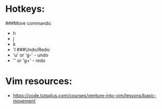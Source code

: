 # Hotkeys: 
###Move commands:
- h
- j
- k
- 'l
###Undo/Redo: 
- 'u' or 'g-' - undo
- '' or  'g+' - redo

# Vim resources:

- https://code.tutsplus.com/courses/venture-into-vim/lessons/basic-movement

